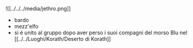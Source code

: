 ![[../../../media/jethro.png]]
- bardo
- mezz'elfo
- si é unito al gruppo dopo aver perso i suoi compagni del morso Blu nel [[../../Luoghi/Korath/Deserto di Korath]] 